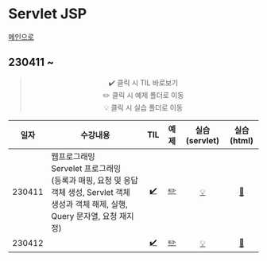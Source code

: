 # Servlet JSP
[메인으로](https://github.com/sylee990205/lsy_dktechin_study)
## 230411 ~

<div align = "center"> 

> :heavy_check_mark: 클릭 시 TIL 바로보기  
> :pencil2: 클릭 시 예제 폴더로 이동  
> :bulb: 클릭 시 실습 폴더로 이동    

| 일자       | 수강내용       | TIL | 예제 | 실습(servlet) | 실습(html)
| -------- | --------------- | :---: | :---: | :---: | :---: | 
| 230411 | 웹프로그래밍<br>Servelet 프로그래밍<br>(등록과 매핑, 요청 및 응답 객체 생성, Servlet 객체 생성과 객체 해제, 실행, Query 문자열, 요청 재지정) | [:heavy_check_mark:](230411_ServletJSP_day1.md) | [:pencil2:](/eclipse-workspace/edu/src/main/java/core/day1/) | [:bulb:](/eclipse-workspace/edu/src/main/java/exercise/day1/) | [:art:](/eclipse-workspace/edu/src/main/webapp/servletexercise/reservation.html)
| 230412 | | [:heavy_check_mark:](230412_ServletJSP_day2.md) | [:pencil2:](/eclipse-workspace/edu/src/main/java/core/day2/) | [:bulb:](/eclipse-workspace/edu/src/main/java/exercise/day2/) | [:art:](/eclipse-workspace/edu/src/main/webapp/servletexercise/visitorForm.html)
</div>

